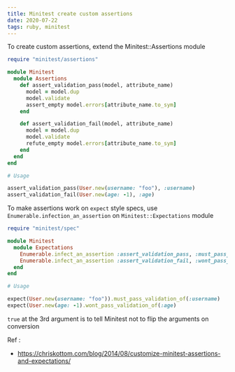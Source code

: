 ```yaml
---
title: Minitest create custom assertions
date: 2020-07-22
tags: ruby, minitest
---
```


To create custom assertions, extend the Minitest::Assertions module

```ruby
require "minitest/assertions"

module Minitest
  module Assertions
    def assert_validation_pass(model, attribute_name)
      model = model.dup
      model.validate
      assert_empty model.errors[attribute_name.to_sym]
    end

    def assert_validation_fail(model, attribute_name)
      model = model.dup
      model.validate
      refute_empty model.errors[attribute_name.to_sym]
    end
  end
end

# Usage

assert_validation_pass(User.new(username: "foo"), :username)
assert_validation_fail(User.new(age: -1), :age)
```

To make assertions work on `expect` style specs, use `Enumerable.infection_an_assertion` on `Minitest::Expectations` module

```ruby
require "minitest/spec"

module Minitest
  module Expectations
    Enumerable.infect_an_assertion :assert_validation_pass, :must_pass_validation_of, true
    Enumerable.infect_an_assertion :assert_validation_fail, :wont_pass_validation_of, true
  end
end

# Usage

expect(User.new(username: "foo")).must_pass_validation_of(:username)
expect(User.new(age: -1).wont_pass_validation_of(:age)
```

`true` at the 3rd argument is to tell Minitest not to flip the arguments on conversion

Ref :

- https://chriskottom.com/blog/2014/08/customize-minitest-assertions-and-expectations/
